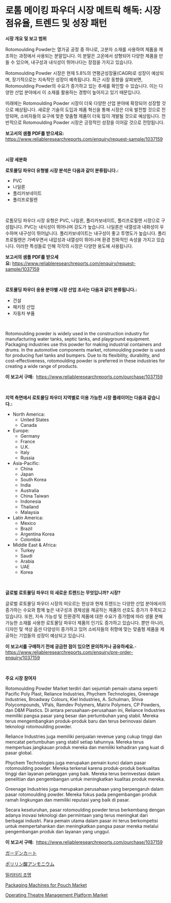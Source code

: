 <p><h1>로톰 메이킹 파우더 시장 메트릭 해독: 시장 점유율, 트렌드 및 성장 패턴</h1></p><p><strong>시장 개요 및 보고 범위</strong></p>
<p><p>Rotomoulding Powder는 열가공 공정 중 하나로, 고분자 소재를 사용하여 제품을 제조하는 과정에서 사용되는 분말입니다. 이 분말은 고온에서 성형되어 다양한 제품을 만들 수 있으며, 내구성과 내식성이 뛰어나다는 장점을 가지고 있습니다.</p><p>Rotomoulding Powder 시장은 현재 5.8%의 연평균성장율(CAGR)로 성장이 예상되며, 장기적으로는 지속적인 성장이 예측됩니다. 최근 시장 동향을 살펴보면, Rotomoulding Powder의 수요가 증가하고 있는 추세를 확인할 수 있습니다. 이는 다양한 산업 분야에서 이 소재를 활용하는 경향이 높아지고 있기 때문입니다.</p><p>미래에는 Rotomoulding Powder 시장이 더욱 다양한 산업 분야에 확장되어 성장할 것으로 예상됩니다. 새로운 기술의 도입과 제품 혁신을 통해 시장은 더욱 발전할 것으로 전망되며, 소비자들의 요구에 맞춘 맞춤형 제품이 더욱 많이 개발될 것으로 예상됩니다. 전반적으로 Rotomoulding Powder 시장은 긍정적인 성장을 이어갈 것으로 전망됩니다.</p></p>
<p><strong>보고서의 샘플 PDF를 받으세요:</strong> <a href="https://www.reliableresearchreports.com/enquiry/request-sample/1037159">https://www.reliableresearchreports.com/enquiry/request-sample/1037159</a></p>
<p>&nbsp;</p>
<p><strong>시장 세분화</strong></p>
<p><strong>로토몰딩 파우더 유형별 시장 분석은 다음과 같이 분류됩니다.:</strong></p>
<p><ul><li>PVC</li><li>나일론</li><li>폴리카보네이트</li><li>폴리프로필렌</li></ul></p>
<p>&nbsp;</p>
<p><p>로톰모딩 파우더 시장 유형은 PVC, 나일론, 폴리카보네이트, 폴리프로필렌 시장으로 구성됩니다. PVC는 내식성이 뛰어나며 강도가 높습니다. 나일론은 내열성과 내화성이 우수하며 내구성이 뛰어납니다. 폴리카보네이트는 내구성이 좋고 투명도가 높습니다. 폴리프로필렌은 가벼우면서 내압성과 내열성이 뛰어나며 환경 친화적인 속성을 가지고 있습니다. 이러한 특성들로 인해 각각의 시장은 다양한 용도에 사용됩니다.</p></p>
<p><strong>보고서의 샘플 PDF를 받으세요:</strong>&nbsp;<a href="https://www.reliableresearchreports.com/enquiry/request-sample/1037159">https://www.reliableresearchreports.com/enquiry/request-sample/1037159</a></p>
<p>&nbsp;</p>
<p><strong> 로토몰딩 파우더 응용 분야별 시장 산업 조사는 다음과 같이 분류됩니다.:</strong></p>
<p><ul><li>건설</li><li>패키징 산업</li><li>자동차 부품</li></ul></p>
<p>&nbsp;</p>
<p><p>Rotomoulding powder is widely used in the construction industry for manufacturing water tanks, septic tanks, and playground equipment. Packaging industries use this powder for making industrial containers and drums. In the automotive components market, rotomoulding powder is used for producing fuel tanks and bumpers. Due to its flexibility, durability, and cost-effectiveness, rotomoulding powder is preferred in these industries for creating a wide range of products.</p></p>
<p><strong>이 보고서 구매:</strong>&nbsp; <a href="https://www.reliableresearchreports.com/purchase/1037159">https://www.reliableresearchreports.com/purchase/1037159</a></p>
<p>&nbsp;</p>
<p><strong>지역 측면에서 로토몰딩 파우더 지역별로 이용 가능한 시장 플레이어는 다음과 같습니다.:</strong></p>
<p><ul>
    <li>
        North America:
        <ul>
            <li>United States</li>
            <li>Canada</li>
        </ul>
    </li>
    <li>
        Europe:
        <ul>
            <li>Germany</li>
            <li>France</li>
            <li>U.K.</li>
            <li>Italy</li>
            <li>Russia</li>
        </ul>
    </li>
    <li>
        Asia-Pacific:
        <ul>
            <li>China</li>
            <li>Japan</li>
            <li>South Korea</li>
            <li>India</li>
            <li>Australia</li>
            <li>China Taiwan</li>
            <li>Indonesia</li>
            <li>Thailand</li>
            <li>Malaysia</li>
        </ul>
    </li>
    <li>
        Latin America:
        <ul>
            <li>Mexico</li>
            <li>Brazil</li>
            <li>Argentina Korea</li>
            <li>Colombia</li>
        </ul>
    </li>
    <li>
        Middle East & Africa:
        <ul>
            <li>Turkey</li>
            <li>Saudi</li>
            <li>Arabia</li>
            <li>UAE</li>
            <li>Korea</li>
        </ul>
    </li>
    </ul></p>
<p>&nbsp;</p>
<p><strong>글로벌 로토몰딩 파우더 의 새로운 트렌드는 무엇입니까? 시장?</strong></p>
<p><p>글로벌 로토몰딩 파우더 시장의 떠오르는 현상과 현재 트렌드는 다양한 산업 분야에서의 증가하는 수요와 함께 높은 내구성과 경제성을 제공하는 제품의 선호도 증가가 주목되고 있습니다. 또한, 지속 가능성 및 친환경적 제품에 대한 수요가 증가함에 따라 생물 분해 가능한 소재를 사용한 로토몰딩 파우더 제품의 인기도 증가하고 있습니다. 뿐만 아니라, 디자인 및 색상 옵션 다양성이 증가하고 있어 소비자들의 취향에 맞는 맞춤형 제품을 제공하는 기업들의 성장이 예상되고 있습니다.</p></p>
<p><strong>이 보고서를 구매하기 전에 궁금한 점이 있으면 문의하거나 공유하세요.</strong>- <a href="https://www.reliableresearchreports.com/enquiry/pre-order-enquiry/1037159">https://www.reliableresearchreports.com/enquiry/pre-order-enquiry/1037159</a></p>
<p>&nbsp;</p>
<p><strong>주요 시장 참여자</strong></p>
<p><p>Rotomoulding Powder Market terdiri dari sejumlah pemain utama seperti Pacific Poly Plast, Reliance Industries, Phychem Technologies, Greenage Industries, Broadway Colours, Kiel Industries, A. Schulman, Shiva Polycompounds, VPals, Ramdev Polymers, Matrix Polymers, CP Powders, dan D&M Plastics. Di antara perusahaan-perusahaan ini, Reliance Industries memiliki pangsa pasar yang besar dan pertumbuhan yang stabil. Mereka terus mengembangkan produk-produk baru dan terus berinovasi dalam teknologi rotomoulding powder.</p><p>Reliance Industries juga memiliki penjualan revenue yang cukup tinggi dan mencatat pertumbuhan yang stabil setiap tahunnya. Mereka terus memperluas jangkauan produk mereka dan memiliki kehadiran yang kuat di pasar global.</p><p>Phychem Technologies juga merupakan pemain kunci dalam pasar rotomoulding powder. Mereka terkenal karena produk-produk berkualitas tinggi dan layanan pelanggan yang baik. Mereka terus berinvestasi dalam penelitian dan pengembangan untuk meningkatkan kualitas produk mereka.</p><p>Greenage Industries juga merupakan perusahaan yang berpengaruh dalam pasar rotomoulding powder. Mereka fokus pada pengembangan produk ramah lingkungan dan memiliki reputasi yang baik di pasar.</p><p>Secara keseluruhan, pasar rotomoulding powder terus berkembang dengan adanya inovasi teknologi dan permintaan yang terus meningkat dari berbagai industri. Para pemain utama dalam pasar ini terus berkompetisi untuk mempertahankan dan meningkatkan pangsa pasar mereka melalui pengembangan produk dan layanan yang unggul.</p></p>
<p><strong>이 보고서 구매:</strong>&nbsp;&nbsp;<a href="https://www.reliableresearchreports.com/purchase/1037159">https://www.reliableresearchreports.com/purchase/1037159</a></p>
<p><p><a href="https://medium.com/@reyeshowell655/%E5%BA%AD%E3%81%AE%E3%82%AB%E3%83%BC%E3%83%88%E5%B8%82%E5%A0%B4%E5%88%86%E6%9E%90-%E3%81%9D%E3%81%AEcagr-%E5%B8%82%E5%A0%B4%E3%82%BB%E3%82%B0%E3%83%A1%E3%83%B3%E3%83%86%E3%83%BC%E3%82%B7%E3%83%A7%E3%83%B3-%E3%81%8A%E3%82%88%E3%81%B3%E3%82%B0%E3%83%AD%E3%83%BC%E3%83%90%E3%83%AB%E7%94%A3%E6%A5%AD%E3%81%AE%E6%A6%82%E8%A6%81-47248b11c1cf">ガーデンカート</a></p><p><a href="https://github.com/mohamedbakry57/Market-Research-Report-List-2/blob/main/2939892189655.md">ポリリン酸アンモニウム</a></p><p><a href="https://github.com/vsnao330707/Market-Research-Report-List-1/blob/main/2545724189471.md">밀리터리 조명</a></p><p><a href="https://view.publitas.com/reportprime-1/packaging-machines-for-pouch-market-size-2023-2030-global-industrial-analysis-key-geographical-regions-market-share-top-key-players-product-types-and-forecast-research-report/">Packaging Machines for Pouch Market</a></p><p><a href="https://issuu.com/reportprime-2/docs/operating-theatre-management-platform-market-size-">Operating Theatre Management Platform Market</a></p></p>
